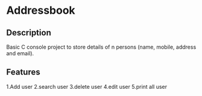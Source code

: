 # Addressbook

## Description
Basic C console project to store details of n persons (name, mobile, address and email).

## Features
1.Add user
2.search user
3.delete user
4.edit user
5.print all user

